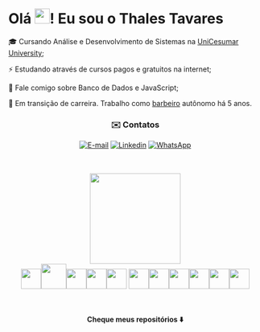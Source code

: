<h1>Olá <img src="https://raw.githubusercontent.com/kaueMarques/kaueMarques/master/hi.gif" height="30px">! Eu sou o Thales Tavares</h1>

<div>
<p align="left">
🎓    Cursando Análise e Desenvolvimento de Sistemas na <a href="https://www.unicesumar.edu.br/english/">UniCesumar University</a>;
</p>
<p align="left">
⚡   Estudando através de cursos pagos e gratuitos na internet;
</p>
<p>
🌱   Fale comigo sobre Banco de Dados e JavaScript;
</p>
<p align="left">
👜    Em transição de carreira. Trabalho como <a href="https://www.instagram.com/tavaressbarber">barbeiro</a> autônomo há 5 anos.
</p>
</div>

<div align="center">
<h3> ✉️ Contatos </h3>

[![E-mail](https://img.shields.io/badge/Gmail-D14836?style=for-the-badge&logo=gmail&logoColor=white)](mailto:thalestavares.r@gmail.com)
[![Linkedin](https://img.shields.io/badge/LinkedIn-0077B5?style=for-the-badge&logo=linkedin&logoColor=white)](https://www.linkedin.com/in/thales-tavaress/)
[![WhatsApp](https://img.shields.io/badge/WhatsApp-25D366?style=for-the-badge&logo=whatsapp&logoColor=white)](https://wa.me/5532988517924)
</div><br><br>

<div align="center">
<img height="180em" src="https://github-readme-stats.vercel.app/api?username=thalesrr1&show_icons=true&theme=dracula&include_all_commits=true&count_private=true"/>
</a>
</div>

<div align="center">
<img src="https://cdn.jsdelivr.net/gh/devicons/devicon/icons/html5/html5-original.svg" width="40" height="40"/><img src="https://cdn.jsdelivr.net/gh/devicons/devicon/icons/css3/css3-original-wordmark.svg" width="50" height="50"/><img src="https://cdn.jsdelivr.net/gh/devicons/devicon/icons/javascript/javascript-original.svg" width="40" height="40"/><img src="https://cdn.jsdelivr.net/gh/devicons/devicon/icons/git/git-plain.svg" width="40" height="40"/><img src="https://cdn.jsdelivr.net/gh/devicons/devicon/icons/github/github-original.svg" width="40" height="40"/>      <img src="https://cdn.jsdelivr.net/gh/devicons/devicon/icons/postgresql/postgresql-plain.svg" width="40" height="40"/><img src="https://cdn.jsdelivr.net/gh/devicons/devicon/icons/vscode/vscode-original.svg" width="40" height="40"/><img src="https://cdn.jsdelivr.net/gh/devicons/devicon/icons/linux/linux-original.svg" width="40" height="40"/><img src="https://cdn.jsdelivr.net/gh/devicons/devicon/icons/figma/figma-original.svg" width="40" height="40"/><img src="https://cdn.jsdelivr.net/gh/devicons/devicon/icons/windows8/windows8-original.svg" width="40" height="40"/><img src="https://cdn.jsdelivr.net/gh/devicons/devicon/icons/bash/bash-original.svg" width="40" height="40" border-radius="10"/><br><br><br>
 
<strong>Cheque meus repositórios ⬇️</strong>
</div>

